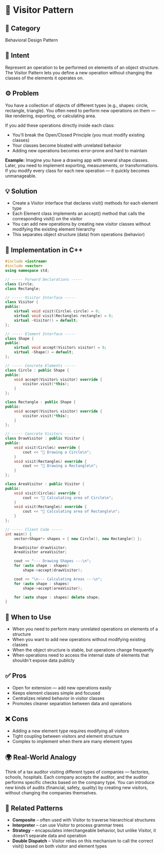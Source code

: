 # 🧳 Visitor Pattern

## 📖 Category
Behavioral Design Pattern

## 🎯 Intent
Represent an operation to be performed on elements of an object structure. The Visitor Pattern lets you define a new operation without changing the classes of the elements it operates on.

## ⚙️ Problem
You have a collection of objects of different types (e.g., shapes: circle, rectangle, triangle). You often need to perform new operations on them — like rendering, exporting, or calculating area.

If you add these operations directly inside each class:

- You'll break the Open/Closed Principle (you must modify existing classes)
- Your classes become bloated with unrelated behavior
- Adding new operations becomes error-prone and hard to maintain

**Example:**
Imagine you have a drawing app with several shape classes. Later, you need to implement exporting, measurements, or transformations. If you modify every class for each new operation — it quickly becomes unmanageable.

## 💡 Solution
- Create a Visitor interface that declares visit() methods for each element type
- Each Element class implements an accept() method that calls the corresponding visit() on the visitor
- You can add new operations by creating new visitor classes without modifying the existing element hierarchy
- This separates object structure (data) from operations (behavior)

## 🧩 Implementation in C++
```cpp
#include <iostream>
#include <vector>
using namespace std;

// ----- Forward Declarations -----
class Circle;
class Rectangle;

// ----- Visitor Interface -----
class Visitor {
public:
    virtual void visit(Circle& circle) = 0;
    virtual void visit(Rectangle& rectangle) = 0;
    virtual ~Visitor() = default;
};

// ----- Element Interface -----
class Shape {
public:
    virtual void accept(Visitor& visitor) = 0;
    virtual ~Shape() = default;
};

// ----- Concrete Elements -----
class Circle : public Shape {
public:
    void accept(Visitor& visitor) override {
        visitor.visit(*this);
    }
};

class Rectangle : public Shape {
public:
    void accept(Visitor& visitor) override {
        visitor.visit(*this);
    }
};

// ----- Concrete Visitors -----
class DrawVisitor : public Visitor {
public:
    void visit(Circle&) override {
        cout << "🎨 Drawing a Circle\n";
    }
    void visit(Rectangle&) override {
        cout << "📐 Drawing a Rectangle\n";
    }
};

class AreaVisitor : public Visitor {
public:
    void visit(Circle&) override {
        cout << "📏 Calculating area of Circle\n";
    }
    void visit(Rectangle&) override {
        cout << "📏 Calculating area of Rectangle\n";
    }
};

// ----- Client Code -----
int main() {
    vector<Shape*> shapes = { new Circle(), new Rectangle() };

    DrawVisitor drawVisitor;
    AreaVisitor areaVisitor;

    cout << "--- Drawing Shapes ---\n";
    for (auto shape : shapes)
        shape->accept(drawVisitor);

    cout << "\n--- Calculating Areas ---\n";
    for (auto shape : shapes)
        shape->accept(areaVisitor);

    for (auto shape : shapes) delete shape;
}
```


## 🧠 When to Use
- When you need to perform many unrelated operations on elements of a structure
- When you want to add new operations without modifying existing classes
- When the object structure is stable, but operations change frequently
- When operations need to access the internal state of elements that shouldn't expose data publicly

## ✅ Pros
- Open for extension — add new operations easily
- Keeps element classes simple and focused
- Centralizes related behavior in visitor classes
- Promotes cleaner separation between data and operations

## ❌ Cons
- Adding a new element type requires modifying all visitors
- Tight coupling between visitors and element structure
- Complex to implement when there are many element types

## 🌍 Real-World Analogy
Think of a tax auditor visiting different types of companies — factories, schools, hospitals. Each company accepts the auditor, and the auditor performs specific checks based on the company type. You can introduce new kinds of audits (financial, safety, quality) by creating new visitors, without changing the companies themselves.

## 📘 Related Patterns
- **Composite** – often used with Visitor to traverse hierarchical structures
- **Interpreter** – can use Visitor to process grammar trees
- **Strategy** – encapsulates interchangeable behavior, but unlike Visitor, it doesn't separate data and operation
- **Double Dispatch** – Visitor relies on this mechanism to call the correct visit() based on both visitor and element types